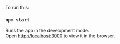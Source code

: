 To run this:

### `npm start`

Runs the app in the development mode.<br />
Open [http://localhost:3000](http://localhost:3000) to view it in the browser.

